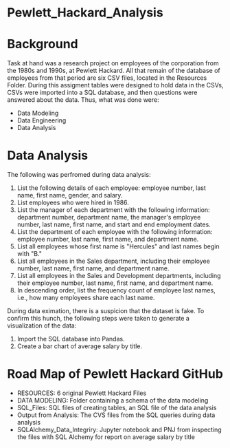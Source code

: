 # Pewlett_Hackard_Analysis

# Background
Task at hand was a research project on employees of the corporation from the 1980s and 1990s, at Pewlett Hackard. All that remain of 
the database of employees from that period are six CSV files, located in the Resources Folder.
During this assigment tables were designed to hold data in the CSVs, CSVs were imported into a SQL database, and then questions were answered about the data. Thus, what was done were:


 * Data Modeling 
 * Data Engineering
 * Data Analysis
  
# Data Analysis
The following was perfromed during data analysis:
  1. List the following details of each employee: employee number, last name, first name, gender, and salary.
  2. List employees who were hired in 1986.
  3. List the manager of each department with the following information: department number, department name, the manager's employee          number, last name, first name, and start and end employment dates.
  4. List the department of each employee with the following information: employee number, last name, first name, and department name.
  5. List all employees whose first name is "Hercules" and last names begin with "B."
  6. List all employees in the Sales department, including their employee number, last name, first name, and department name.
  7. List all employees in the Sales and Development departments, including their employee number, last name, first name, 
     and   department name.
  8. In descending order, list the frequency count of employee last names, i.e., how many employees share each last name.


During data eximation, there is a suspicion that the dataset is fake. To confirm this hunch, the following steps were taken to generate a visualization of the data:

  1. Import the SQL database into Pandas. 
  2. Create a bar chart of average salary by title.


# Road Map of Pewlett Hackard GitHub
  * RESOURCES: 6 original Pewlett Hackard Files
  * DATA MODELING: Folder containing a schema of the data modeling
  * SQL_Files: SQL files of creating tables, an SQL file of the data analysis
  * Output from Analysis: The CVS files from the SQL queries during data analysis
  * SQLAlchemy_Data_Integriry: Jupyter notebook and PNJ from inspecting the files with SQL Alchemy for report on average salary by title


